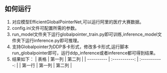 ## 如何运行
1. 对应模型EfficientGlobalPointerNet,可以运行阿里的医疗大赛数据。
2. config.ini文件可配置所需的参数。
3. run_model文件夹下运行globalpointer_train.py即可训练,inference_model文件夹下运行inference.py即可推理。
4. 支持Globalpointer为DDP多卡形式，修改多卡形式,运行脚本run_globalpointer即可，运行ddp_inference或者inference都可得到结果。
5. 结果如下：
| 表格      | 第一列     | 第二列     |
| ---------- | :-----------:  | :-----------: |
| 第一行     | 第一列     | 第二列     |
